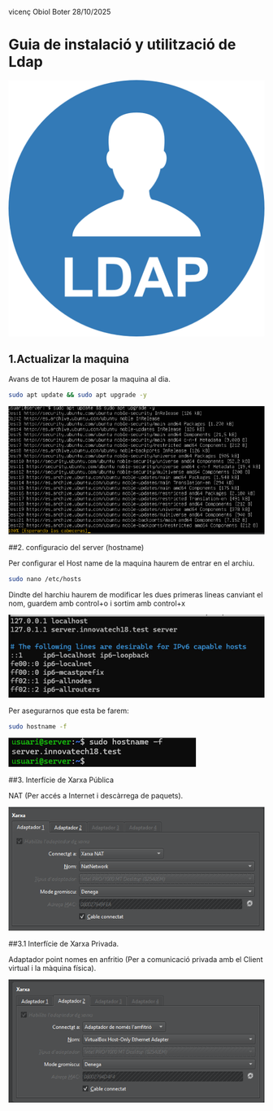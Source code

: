 
vicenç Obiol Boter
28/10/2025

# Guia de instalació y utilització de Ldap 

![a](IMG/simpleid.png)

## 1.Actualizar la maquina 

Avans de tot  Haurem de posar la maquina al dia.
```bash
sudo apt update && sudo apt upgrade -y
```
![captura de upgrade](IMG/captura.upgrade.png)

##2. configuracio del server (hostname) 

Per configurar el Host name de la maquina haurem de entrar en el archiu.
```bash
sudo nano /etc/hosts
```
Dindte del harchiu haurem de modificar les dues primeras lineas canviant el nom,
guardem amb control+o i sortim amb control+x

![captura de el hostname](IMG/capturahostname.png)

Per asegurarnos que esta be farem:

```bash
sudo hostname -f
```

![hostname -f](IMG/hostname-f.png)

##3. Interfície de Xarxa Pública

NAT (Per accés a Internet i descàrrega de paquets).

![captura de pantalla del adaptador point ](IMG/capturaxarxanat.png)

##3.1 Interfície de Xarxa Privada.

Adaptador point nomes en anfritio (Per a comunicació privada amb el Client virtual  i la màquina física).

![Adaptador point nomes en anfritio](IMG/nomesenanfritio.png)


 
